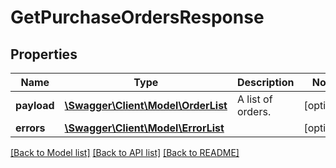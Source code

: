 # GetPurchaseOrdersResponse

## Properties
Name | Type | Description | Notes
------------ | ------------- | ------------- | -------------
**payload** | [**\Swagger\Client\Model\OrderList**](OrderList.md) | A list of orders. | [optional] 
**errors** | [**\Swagger\Client\Model\ErrorList**](ErrorList.md) |  | [optional] 

[[Back to Model list]](../README.md#documentation-for-models) [[Back to API list]](../README.md#documentation-for-api-endpoints) [[Back to README]](../README.md)


